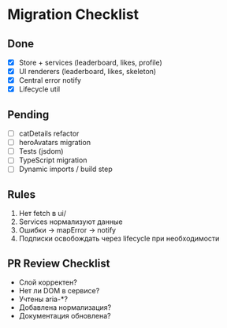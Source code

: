 # Migration Checklist

## Done

- [x] Store + services (leaderboard, likes, profile)
- [x] UI renderers (leaderboard, likes, skeleton)
- [x] Central error notify
- [x] Lifecycle util

## Pending

- [ ] catDetails refactor
- [ ] heroAvatars migration
- [ ] Tests (jsdom)
- [ ] TypeScript migration
- [ ] Dynamic imports / build step

## Rules

1. Нет fetch в ui/
2. Services нормализуют данные
3. Ошибки → mapError → notify
4. Подписки освобождать через lifecycle при необходимости

## PR Review Checklist

- Слой корректен?
- Нет ли DOM в сервисе?
- Учтены aria-\*?
- Добавлена нормализация?
- Документация обновлена?
